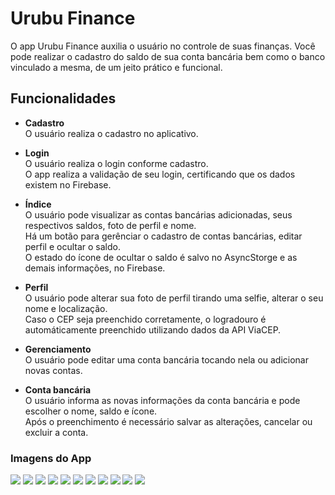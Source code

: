 # Urubu Finance
O app Urubu Finance auxilia o usuário no controle de suas finanças. Você pode realizar o cadastro do saldo de sua conta bancária bem como o banco vinculado a mesma, de um jeito prático e funcional.

## Funcionalidades
- **Cadastro**  
O usuário realiza o cadastro no aplicativo.

- **Login**  
O usuário realiza o login conforme cadastro.  
O app realiza a validação de seu login, certificando que os dados existem no Firebase.

- **Índice**  
O usuário pode visualizar as contas bancárias adicionadas, seus respectivos saldos, foto de perfil e nome.  
Há um botão para gerênciar o cadastro de contas bancárias, editar perfil e ocultar o saldo.  
O estado do ícone de ocultar o saldo é salvo no AsyncStorge e as demais informações, no Firebase.

- **Perfil**  
O usuário pode alterar sua foto de perfil tirando uma selfie, alterar o seu nome e localização.  
Caso o CEP seja preenchido corretamente, o logradouro é automáticamente preenchido utilizando dados da API ViaCEP.

- **Gerenciamento**  
O usuário pode editar uma conta bancária tocando nela ou adicionar novas contas.

- **Conta bancária**  
O usuário informa as novas informações da conta bancária e pode escolher o nome, saldo e ícone.  
Após o preenchimento é necessário salvar as alterações, cancelar ou excluir a conta.


### Imagens do App
<img src='https://i.imgur.com/fEGd9G1.png'/>
<img src='https://i.imgur.com/hQK0P5W.png'/>  

<img src='https://i.imgur.com/8AFcHes.png'/>
<img src='https://i.imgur.com/ATic15j.png'/>
<img src='https://i.imgur.com/oN6rEKu.png'/>  

<img src='https://i.imgur.com/xsBI7zx.png'/>
<img src='https://i.imgur.com/MRw3t0n.png'/>  

<img src='https://i.imgur.com/PF8xROQ.png'/>  
<img src='https://i.imgur.com/J28JEWK.png'/>

<img src='https://i.imgur.com/Avdwpss.png'/>
<img src='https://i.imgur.com/CfutSti.png'/>


